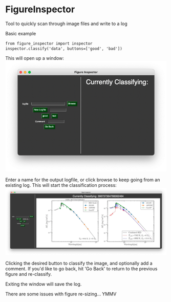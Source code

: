 # FigureInspector

Tool to quickly scan through image files and write to a log

Basic example
```
from figure_inspector import inspector
inspector.classify('data', buttons=['good', 'bad'])
```

This will open up a window:
![](docs/images/readme_fig_0.png)

Enter a name for the output logfile, or click browse to keep going from an existing log. This will start the classification process:
![](docs/images/readme_fig_1.png)

Clicking the desired button to classify the image, and optionally add a comment. If you'd like to go back, hit 'Go Back' to return to the previous figure and re-classify. 

Exiting the window will save the log. 

There are some issues with figure re-sizing... YMMV

